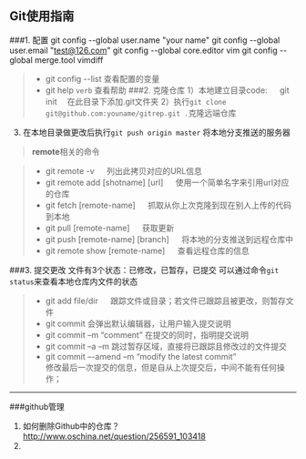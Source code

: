 Git使用指南
------------
###1. 配置
    git config --global user.name "your name"
    git config --global user.email "test@126.com"
    git config --global core.editor vim
    git config --global merge.tool vimdiff 
>- git config --list   查看配置的变量
>- git help `verb`     查看帮助
###2. 克隆仓库
1）本地建立目录code:
&emsp;    git init &emsp;在此目录下添加.git文件夹
2）执行`git clone git@github.com:youname/gitrep.git .`克隆远端仓库
3) 在本地目录做更改后执行`git push origin master` 将本地分支推送的服务器
> **remote**相关的命令

> - git remote -v   &emsp;   列出此拷贝对应的URL信息
> - git remote add [shotname] [url]     &emsp;  使用一个简单名字来引用url对应的仓库
> - git fetch [remote-name]     &emsp;   抓取从你上次克隆到现在别人上传的代码到本地
> - git pull [remote-name]  &emsp;  获取更新
> - git push [remote-name] [branch] &emsp;  将本地的分支推送到远程仓库中
> - git remote show [remote-name]  &emsp;  查看远程仓库的信息

###3. 提交更改
文件有3个状态：已修改，已暂存，已提交
可以通过命令`git status`来查看本地仓库内文件的状态
> - git add file/dir  &emsp; 跟踪文件或目录；若文件已跟踪且被更改，则暂存文件
> - git commit  会弹出默认编辑器，让用户输入提交说明
> - git commit –m “comment”  在提交的同时，指明提交说明
> - git commit –a –m     跳过暂存区域，直接将已跟踪且修改过的文件提交
> - git commit –-amend –m “modify the latest commit”                 
修改最后一次提交的信息，但是自从上次提交后，中间不能有任何操作；

-------------------
###github管理
1. 如何删除Github中的仓库？
    http://www.oschina.net/question/256591_103418
2. 